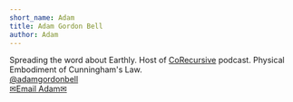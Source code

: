 ```yaml
---
short_name: Adam
title: Adam Gordon Bell
author: Adam
---
```


Spreading the word about Earthly. Host of <a href="https://corecursive.com/">CoRecursive</a> podcast. Physical Embodiment of Cunningham's Law.
<br/><a href="https://twitter.com/adamgordonbell">@adamgordonbell</a>
</br><a href="mailto:adam+website@earthly.dev">✉Email Adam✉</a>